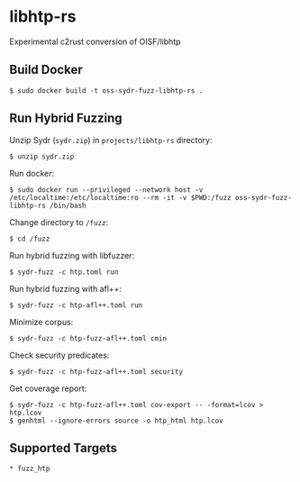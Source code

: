 # libhtp-rs

Experimental c2rust conversion of OISF/libhtp

## Build Docker

    $ sudo docker build -t oss-sydr-fuzz-libhtp-rs .

## Run Hybrid Fuzzing

Unzip Sydr (`sydr.zip`) in `projects/libhtp-rs` directory:

    $ unzip sydr.zip

Run docker:

    $ sudo docker run --privileged --network host -v /etc/localtime:/etc/localtime:ro --rm -it -v $PWD:/fuzz oss-sydr-fuzz-libhtp-rs /bin/bash

Change directory to `/fuzz`:

    $ cd /fuzz

Run hybrid fuzzing with libfuzzer:

    $ sydr-fuzz -c htp.toml run

Run hybrid fuzzing with afl++:

    $ sydr-fuzz -c htp-afl++.toml run

Minimize corpus:

    $ sydr-fuzz -c htp-fuzz-afl++.toml cmin

Check security predicates:

    $ sydr-fuzz -c htp-fuzz-afl++.toml security

Get coverage report:

    $ sydr-fuzz -c htp-fuzz-afl++.toml cov-export -- -format=lcov > htp.lcov
    $ genhtml --ignore-errors source -o htp_html htp.lcov

## Supported Targets

    * fuzz_htp
